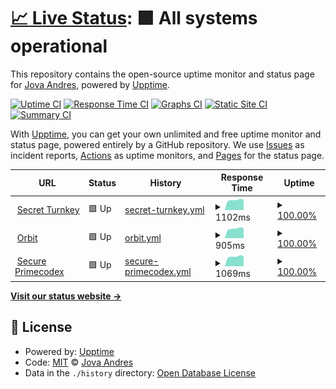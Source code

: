 # [📈 Live Status](https://jovaandres.github.io/upptime): <!--live status--> **🟩 All systems operational**

This repository contains the open-source uptime monitor and status page for [Jova Andres](https://jovaandres.github.io/upptime), powered by [Upptime](https://github.com/upptime/upptime).

[![Uptime CI](https://github.com/jovaandres/upptime/workflows/Uptime%20CI/badge.svg)](https://github.com/jovaandres/upptime/actions?query=workflow%3A%22Uptime+CI%22)
[![Response Time CI](https://github.com/jovaandres/upptime/workflows/Response%20Time%20CI/badge.svg)](https://github.com/jovaandres/upptime/actions?query=workflow%3A%22Response+Time+CI%22)
[![Graphs CI](https://github.com/jovaandres/upptime/workflows/Graphs%20CI/badge.svg)](https://github.com/jovaandres/upptime/actions?query=workflow%3A%22Graphs+CI%22)
[![Static Site CI](https://github.com/jovaandres/upptime/workflows/Static%20Site%20CI/badge.svg)](https://github.com/jovaandres/upptime/actions?query=workflow%3A%22Static+Site+CI%22)
[![Summary CI](https://github.com/jovaandres/upptime/workflows/Summary%20CI/badge.svg)](https://github.com/jovaandres/upptime/actions?query=workflow%3A%22Summary+CI%22)

With [Upptime](https://upptime.js.org), you can get your own unlimited and free uptime monitor and status page, powered entirely by a GitHub repository. We use [Issues](https://github.com/jovaandres/upptime/issues) as incident reports, [Actions](https://github.com/jovaandres/upptime/actions) as uptime monitors, and [Pages](https://jovaandres.github.io/upptime) for the status page.

<!--start: status pages-->
<!-- This summary is generated by Upptime (https://github.com/upptime/upptime) -->
<!-- Do not edit this manually, your changes will be overwritten -->
<!-- prettier-ignore -->
| URL | Status | History | Response Time | Uptime |
| --- | ------ | ------- | ------------- | ------ |
| <img alt="" src="https://icons.duckduckgo.com/ip3/secret.turnkey.id.ico" height="13"> [Secret Turnkey](https://secret.turnkey.id) | 🟩 Up | [secret-turnkey.yml](https://github.com/jovaandres/upptime/commits/HEAD/history/secret-turnkey.yml) | <details><summary><img alt="Response time graph" src="./graphs/secret-turnkey/response-time-week.png" height="20"> 1102ms</summary><br><a href="https://jovaandres.github.io/upptime/history/secret-turnkey"><img alt="Response time 1102" src="https://img.shields.io/endpoint?url=https%3A%2F%2Fraw.githubusercontent.com%2Fjovaandres%2Fupptime%2FHEAD%2Fapi%2Fsecret-turnkey%2Fresponse-time.json"></a><br><a href="https://jovaandres.github.io/upptime/history/secret-turnkey"><img alt="24-hour response time 1101" src="https://img.shields.io/endpoint?url=https%3A%2F%2Fraw.githubusercontent.com%2Fjovaandres%2Fupptime%2FHEAD%2Fapi%2Fsecret-turnkey%2Fresponse-time-day.json"></a><br><a href="https://jovaandres.github.io/upptime/history/secret-turnkey"><img alt="7-day response time 1102" src="https://img.shields.io/endpoint?url=https%3A%2F%2Fraw.githubusercontent.com%2Fjovaandres%2Fupptime%2FHEAD%2Fapi%2Fsecret-turnkey%2Fresponse-time-week.json"></a><br><a href="https://jovaandres.github.io/upptime/history/secret-turnkey"><img alt="30-day response time 1102" src="https://img.shields.io/endpoint?url=https%3A%2F%2Fraw.githubusercontent.com%2Fjovaandres%2Fupptime%2FHEAD%2Fapi%2Fsecret-turnkey%2Fresponse-time-month.json"></a><br><a href="https://jovaandres.github.io/upptime/history/secret-turnkey"><img alt="1-year response time 1102" src="https://img.shields.io/endpoint?url=https%3A%2F%2Fraw.githubusercontent.com%2Fjovaandres%2Fupptime%2FHEAD%2Fapi%2Fsecret-turnkey%2Fresponse-time-year.json"></a></details> | <details><summary><a href="https://jovaandres.github.io/upptime/history/secret-turnkey">100.00%</a></summary><a href="https://jovaandres.github.io/upptime/history/secret-turnkey"><img alt="All-time uptime 100.00%" src="https://img.shields.io/endpoint?url=https%3A%2F%2Fraw.githubusercontent.com%2Fjovaandres%2Fupptime%2FHEAD%2Fapi%2Fsecret-turnkey%2Fuptime.json"></a><br><a href="https://jovaandres.github.io/upptime/history/secret-turnkey"><img alt="24-hour uptime 100.00%" src="https://img.shields.io/endpoint?url=https%3A%2F%2Fraw.githubusercontent.com%2Fjovaandres%2Fupptime%2FHEAD%2Fapi%2Fsecret-turnkey%2Fuptime-day.json"></a><br><a href="https://jovaandres.github.io/upptime/history/secret-turnkey"><img alt="7-day uptime 100.00%" src="https://img.shields.io/endpoint?url=https%3A%2F%2Fraw.githubusercontent.com%2Fjovaandres%2Fupptime%2FHEAD%2Fapi%2Fsecret-turnkey%2Fuptime-week.json"></a><br><a href="https://jovaandres.github.io/upptime/history/secret-turnkey"><img alt="30-day uptime 100.00%" src="https://img.shields.io/endpoint?url=https%3A%2F%2Fraw.githubusercontent.com%2Fjovaandres%2Fupptime%2FHEAD%2Fapi%2Fsecret-turnkey%2Fuptime-month.json"></a><br><a href="https://jovaandres.github.io/upptime/history/secret-turnkey"><img alt="1-year uptime 100.00%" src="https://img.shields.io/endpoint?url=https%3A%2F%2Fraw.githubusercontent.com%2Fjovaandres%2Fupptime%2FHEAD%2Fapi%2Fsecret-turnkey%2Fuptime-year.json"></a></details>
| <img alt="" src="https://icons.duckduckgo.com/ip3/orbit.turnkey.id.ico" height="13"> [Orbit](https://orbit.turnkey.id) | 🟩 Up | [orbit.yml](https://github.com/jovaandres/upptime/commits/HEAD/history/orbit.yml) | <details><summary><img alt="Response time graph" src="./graphs/orbit/response-time-week.png" height="20"> 905ms</summary><br><a href="https://jovaandres.github.io/upptime/history/orbit"><img alt="Response time 905" src="https://img.shields.io/endpoint?url=https%3A%2F%2Fraw.githubusercontent.com%2Fjovaandres%2Fupptime%2FHEAD%2Fapi%2Forbit%2Fresponse-time.json"></a><br><a href="https://jovaandres.github.io/upptime/history/orbit"><img alt="24-hour response time 922" src="https://img.shields.io/endpoint?url=https%3A%2F%2Fraw.githubusercontent.com%2Fjovaandres%2Fupptime%2FHEAD%2Fapi%2Forbit%2Fresponse-time-day.json"></a><br><a href="https://jovaandres.github.io/upptime/history/orbit"><img alt="7-day response time 905" src="https://img.shields.io/endpoint?url=https%3A%2F%2Fraw.githubusercontent.com%2Fjovaandres%2Fupptime%2FHEAD%2Fapi%2Forbit%2Fresponse-time-week.json"></a><br><a href="https://jovaandres.github.io/upptime/history/orbit"><img alt="30-day response time 905" src="https://img.shields.io/endpoint?url=https%3A%2F%2Fraw.githubusercontent.com%2Fjovaandres%2Fupptime%2FHEAD%2Fapi%2Forbit%2Fresponse-time-month.json"></a><br><a href="https://jovaandres.github.io/upptime/history/orbit"><img alt="1-year response time 905" src="https://img.shields.io/endpoint?url=https%3A%2F%2Fraw.githubusercontent.com%2Fjovaandres%2Fupptime%2FHEAD%2Fapi%2Forbit%2Fresponse-time-year.json"></a></details> | <details><summary><a href="https://jovaandres.github.io/upptime/history/orbit">100.00%</a></summary><a href="https://jovaandres.github.io/upptime/history/orbit"><img alt="All-time uptime 100.00%" src="https://img.shields.io/endpoint?url=https%3A%2F%2Fraw.githubusercontent.com%2Fjovaandres%2Fupptime%2FHEAD%2Fapi%2Forbit%2Fuptime.json"></a><br><a href="https://jovaandres.github.io/upptime/history/orbit"><img alt="24-hour uptime 100.00%" src="https://img.shields.io/endpoint?url=https%3A%2F%2Fraw.githubusercontent.com%2Fjovaandres%2Fupptime%2FHEAD%2Fapi%2Forbit%2Fuptime-day.json"></a><br><a href="https://jovaandres.github.io/upptime/history/orbit"><img alt="7-day uptime 100.00%" src="https://img.shields.io/endpoint?url=https%3A%2F%2Fraw.githubusercontent.com%2Fjovaandres%2Fupptime%2FHEAD%2Fapi%2Forbit%2Fuptime-week.json"></a><br><a href="https://jovaandres.github.io/upptime/history/orbit"><img alt="30-day uptime 100.00%" src="https://img.shields.io/endpoint?url=https%3A%2F%2Fraw.githubusercontent.com%2Fjovaandres%2Fupptime%2FHEAD%2Fapi%2Forbit%2Fuptime-month.json"></a><br><a href="https://jovaandres.github.io/upptime/history/orbit"><img alt="1-year uptime 100.00%" src="https://img.shields.io/endpoint?url=https%3A%2F%2Fraw.githubusercontent.com%2Fjovaandres%2Fupptime%2FHEAD%2Fapi%2Forbit%2Fuptime-year.json"></a></details>
| <img alt="" src="https://icons.duckduckgo.com/ip3/secure.primecodex.com.ico" height="13"> [Secure Primecodex](https://secure.primecodex.com) | 🟩 Up | [secure-primecodex.yml](https://github.com/jovaandres/upptime/commits/HEAD/history/secure-primecodex.yml) | <details><summary><img alt="Response time graph" src="./graphs/secure-primecodex/response-time-week.png" height="20"> 1069ms</summary><br><a href="https://jovaandres.github.io/upptime/history/secure-primecodex"><img alt="Response time 1069" src="https://img.shields.io/endpoint?url=https%3A%2F%2Fraw.githubusercontent.com%2Fjovaandres%2Fupptime%2FHEAD%2Fapi%2Fsecure-primecodex%2Fresponse-time.json"></a><br><a href="https://jovaandres.github.io/upptime/history/secure-primecodex"><img alt="24-hour response time 1056" src="https://img.shields.io/endpoint?url=https%3A%2F%2Fraw.githubusercontent.com%2Fjovaandres%2Fupptime%2FHEAD%2Fapi%2Fsecure-primecodex%2Fresponse-time-day.json"></a><br><a href="https://jovaandres.github.io/upptime/history/secure-primecodex"><img alt="7-day response time 1069" src="https://img.shields.io/endpoint?url=https%3A%2F%2Fraw.githubusercontent.com%2Fjovaandres%2Fupptime%2FHEAD%2Fapi%2Fsecure-primecodex%2Fresponse-time-week.json"></a><br><a href="https://jovaandres.github.io/upptime/history/secure-primecodex"><img alt="30-day response time 1069" src="https://img.shields.io/endpoint?url=https%3A%2F%2Fraw.githubusercontent.com%2Fjovaandres%2Fupptime%2FHEAD%2Fapi%2Fsecure-primecodex%2Fresponse-time-month.json"></a><br><a href="https://jovaandres.github.io/upptime/history/secure-primecodex"><img alt="1-year response time 1069" src="https://img.shields.io/endpoint?url=https%3A%2F%2Fraw.githubusercontent.com%2Fjovaandres%2Fupptime%2FHEAD%2Fapi%2Fsecure-primecodex%2Fresponse-time-year.json"></a></details> | <details><summary><a href="https://jovaandres.github.io/upptime/history/secure-primecodex">100.00%</a></summary><a href="https://jovaandres.github.io/upptime/history/secure-primecodex"><img alt="All-time uptime 100.00%" src="https://img.shields.io/endpoint?url=https%3A%2F%2Fraw.githubusercontent.com%2Fjovaandres%2Fupptime%2FHEAD%2Fapi%2Fsecure-primecodex%2Fuptime.json"></a><br><a href="https://jovaandres.github.io/upptime/history/secure-primecodex"><img alt="24-hour uptime 100.00%" src="https://img.shields.io/endpoint?url=https%3A%2F%2Fraw.githubusercontent.com%2Fjovaandres%2Fupptime%2FHEAD%2Fapi%2Fsecure-primecodex%2Fuptime-day.json"></a><br><a href="https://jovaandres.github.io/upptime/history/secure-primecodex"><img alt="7-day uptime 100.00%" src="https://img.shields.io/endpoint?url=https%3A%2F%2Fraw.githubusercontent.com%2Fjovaandres%2Fupptime%2FHEAD%2Fapi%2Fsecure-primecodex%2Fuptime-week.json"></a><br><a href="https://jovaandres.github.io/upptime/history/secure-primecodex"><img alt="30-day uptime 100.00%" src="https://img.shields.io/endpoint?url=https%3A%2F%2Fraw.githubusercontent.com%2Fjovaandres%2Fupptime%2FHEAD%2Fapi%2Fsecure-primecodex%2Fuptime-month.json"></a><br><a href="https://jovaandres.github.io/upptime/history/secure-primecodex"><img alt="1-year uptime 100.00%" src="https://img.shields.io/endpoint?url=https%3A%2F%2Fraw.githubusercontent.com%2Fjovaandres%2Fupptime%2FHEAD%2Fapi%2Fsecure-primecodex%2Fuptime-year.json"></a></details>

<!--end: status pages-->

[**Visit our status website →**](https://jovaandres.github.io/upptime)

## 📄 License

- Powered by: [Upptime](https://github.com/upptime/upptime)
- Code: [MIT](./LICENSE) © [Jova Andres](https://jovaandres.github.io/upptime)
- Data in the `./history` directory: [Open Database License](https://opendatacommons.org/licenses/odbl/1-0/)
